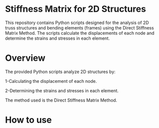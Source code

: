 # Stiffness Matrix for 2D Structures
This repository contains Python scripts designed for the analysis of 2D truss structures and bending elements (frames) using the Direct Stiffness Matrix Method. The scripts calculate the displacements of each node and determine the strains and stresses in each element.
# Overview
The provided Python scripts analyze 2D structures by:

1-Calculating the displacement of each node.

2-Determining the strains and stresses in each element.

The method used is the Direct Stiffness Matrix Method.

# How to use 
